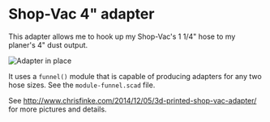 Shop-Vac 4" adapter
===================
This adapter allows me to hook up my Shop-Vac's 1 1/4" hose to my planer's 4" dust output.

![Adapter in place](http://www.chrisfinke.com/files/2014/12/adapter-on-planer-outlet.jpg)

It uses a `funnel()` module that is capable of producing adapters for any two hose sizes.  See the `module-funnel.scad` file.

See http://www.chrisfinke.com/2014/12/05/3d-printed-shop-vac-adapter/ for more pictures and details.